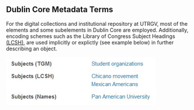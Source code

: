 ## Dublin Core Metadata Terms

For the digital collections and institutional repository at UTRGV, most of the elements and some subelements in Dublin Core are employed. Additionally, encoding schemes such as the Library of Congress Subject Headings [(LCSH)](https://www.loc.gov/aba/publications/FreeLCSH/freelcsh.html), are used implicitly or explictly (see example below) in further describing an object.

![example image of subject headings](docs/subjects-example.JPG)

